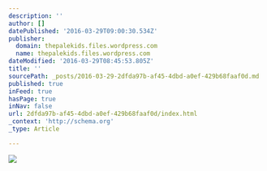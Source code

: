 ```yaml
---
description: ''
author: []
datePublished: '2016-03-29T09:00:30.534Z'
publisher:
  domain: thepalekids.files.wordpress.com
  name: thepalekids.files.wordpress.com
dateModified: '2016-03-29T08:45:53.805Z'
title: ''
sourcePath: _posts/2016-03-29-2dfda97b-af45-4dbd-a0ef-429b68faaf0d.md
published: true
inFeed: true
hasPage: true
inNav: false
url: 2dfda97b-af45-4dbd-a0ef-429b68faaf0d/index.html
_context: 'http://schema.org'
_type: Article

---
```

![](https://thepalekids.files.wordpress.com/2015/02/dirty-mike-jan15.jpg)